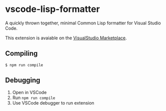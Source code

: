 # vscode-lisp-formatter

A quickly thrown together, minimal Common Lisp formatter for Visual Studio Code.

This extension is avaiable on the [VisualStudio Marketplace](https://marketplace.visualstudio.com/items?itemName=imjacobclark.vscode-lisp-formatter).

## Compiling

```
$ npm run compile
```

## Debugging

1. Open in VSCode
2. Run `npm run compile`
3. Use VSCode debugger to run extension 